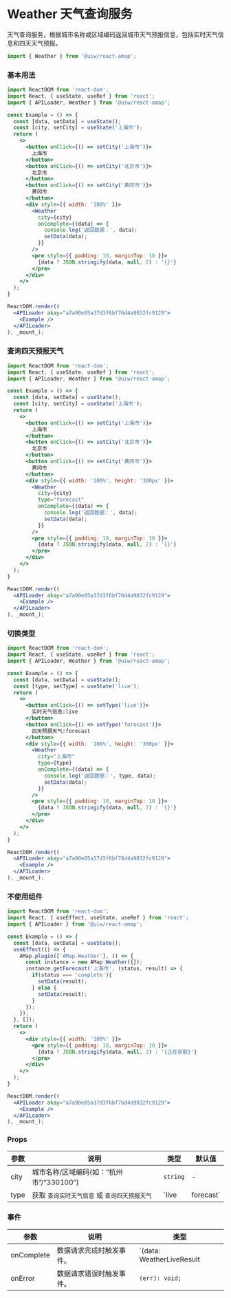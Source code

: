 Weather 天气查询服务
===

天气查询服务，根据城市名称或区域编码返回城市天气预报信息，包括实时天气信息和四天天气预报。

```jsx
import { Weather } from '@uiw/react-amap';
```

### 基本用法

<!--rehype:bgWhite=true&codeSandbox=true-->
```jsx
import ReactDOM from 'react-dom';
import React, { useState, useRef } from 'react';
import { APILoader, Weather } from '@uiw/react-amap';

const Example = () => {
  const [data, setData] = useState();
  const [city, setCity] = useState('上海市');
  return (
    <>
      <button onClick={() => setCity('上海市')}>
        上海市
      </button>
      <button onClick={() => setCity('北京市')}>
        北京市
      </button>
      <button onClick={() => setCity('黄冈市')}>
        黄冈市
      </button>
      <div style={{ width: '100%' }}>
        <Weather
          city={city}
          onComplete={(data) => {
            console.log('返回数据：', data);
            setData(data);
          }}
        />
        <pre style={{ padding: 10, marginTop: 10 }}>
          {data ? JSON.stringify(data, null, 2) : '{}'}
        </pre>
      </div>
    </>
  );
}

ReactDOM.render((
  <APILoader akay="a7a90e05a37d3f6bf76d4a9032fc9129">
    <Example />
  </APILoader>
), _mount_);
```

### 查询四天预报天气

<!--rehype:bgWhite=true&codeSandbox=true-->
```jsx
import ReactDOM from 'react-dom';
import React, { useState, useRef } from 'react';
import { APILoader, Weather } from '@uiw/react-amap';

const Example = () => {
  const [data, setData] = useState();
  const [city, setCity] = useState('上海市');
  return (
    <>
      <button onClick={() => setCity('上海市')}>
        上海市
      </button>
      <button onClick={() => setCity('北京市')}>
        北京市
      </button>
      <button onClick={() => setCity('黄冈市')}>
        黄冈市
      </button>
      <div style={{ width: '100%', height: '300px' }}>
        <Weather
          city={city}
          type="forecast"
          onComplete={(data) => {
            console.log('返回数据：', data);
            setData(data);
          }}
        />
        <pre style={{ padding: 10, marginTop: 10 }}>
          {data ? JSON.stringify(data, null, 2) : '{}'}
        </pre>
      </div>
    </>
  );
}

ReactDOM.render((
  <APILoader akay="a7a90e05a37d3f6bf76d4a9032fc9129">
    <Example />
  </APILoader>
), _mount_);
```

### 切换类型

<!--rehype:bgWhite=true&codeSandbox=true-->
```jsx
import ReactDOM from 'react-dom';
import React, { useState, useRef } from 'react';
import { APILoader, Weather } from '@uiw/react-amap';

const Example = () => {
  const [data, setData] = useState();
  const [type, setType] = useState('live');
  return (
    <>
      <button onClick={() => setType('live')}>
        实时天气信息:live
      </button>
      <button onClick={() => setType('forecast')}>
        四天预报天气:forecast
      </button>
      <div style={{ width: '100%', height: '300px' }}>
        <Weather
          city="上海市"
          type={type}
          onComplete={(data) => {
            console.log('返回数据：', type, data);
            setData(data);
          }}
        />
        <pre style={{ padding: 10, marginTop: 10 }}>
          {data ? JSON.stringify(data, null, 2) : '{}'}
        </pre>
      </div>
    </>
  );
}

ReactDOM.render((
  <APILoader akay="a7a90e05a37d3f6bf76d4a9032fc9129">
    <Example />
  </APILoader>
), _mount_);
```

### 不使用组件

<!--rehype:bgWhite=true&codeSandbox=true-->
```jsx
import ReactDOM from 'react-dom';
import React, { useEffect, useState, useRef } from 'react';
import { APILoader } from '@uiw/react-amap';

const Example = () => {
  const [data, setData] = useState();
  useEffect(() => {
    AMap.plugin(['AMap.Weather'], () => {
      const instance = new AMap.Weather({});
      instance.getForecast('上海市', (status, result) => {
        if(status === 'complete'){
          setData(result);
        } else {
          setData(result);
        }
      });
    });
  }, []);
  return (
    <>
      <div style={{ width: '100%' }}>
        <pre style={{ padding: 10, marginTop: 10 }}>
          {data ? JSON.stringify(data, null, 2) : '{正在获取}'}
        </pre>
      </div>
    </>
  );
}

ReactDOM.render((
  <APILoader akay="a7a90e05a37d3f6bf76d4a9032fc9129">
    <Example />
  </APILoader>
), _mount_);
```


### Props

| 参数 | 说明 | 类型 | 默认值 |
|--------- |-------- |--------- |-------- |
| city | 城市名称/区域编码(如：“杭州市”/“330100”) | `string` | - |
| type | 获取 `查询实时天气信息` 或 `查询四天预报天气` | `live|forecast` | `live` |

### 事件

| 参数 | 说明 | 类型 |
| ---- | ---- | ---- |
| onComplete | 数据请求完成时触发事件。 | `(data: WeatherLiveResult | WeatherForecastResult): void;` |
| onError | 数据请求错误时触发事件。 | `(err): void;` |